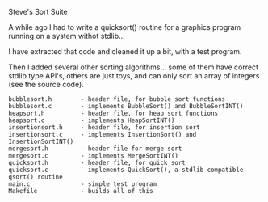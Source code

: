 
Steve's Sort Suite


A while ago I had to write a quicksort() routine for a graphics program running
on a system withot stdlib...

I have extracted that code and cleaned it up a bit, with a test program.

Then I added several other sorting algorithms... some of them have correct stdlib type
API's, others are just toys, and can only sort an array of integers (see the source code).

    bubblesort.h        - header file, for bubble sort functions
    bubblesort.c        - implements BubbleSort() and BubbleSortINT()
    heapsort.h          - header file, for heap sort functions
    heapsort.c          - implements HeapSortINT()
    insertionsort.h     - header file, for insertion sort
    insertionsort.c     - implements InsertionSort() and InsertionSortINT()
    mergesort.h         - header file for merge sort
    mergesort.c         - implements MergeSortINT()
    quicksort.h         - header file, for quick sort
    quicksort.c         - implements QuickSort(), a stdlib compatible qsort() routine
    main.c              - simple test program 
    Makefile            - builds all of this


